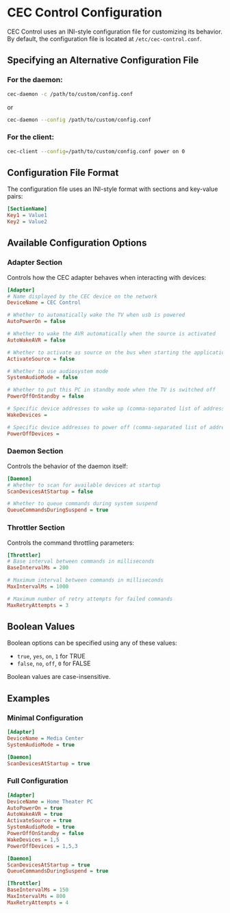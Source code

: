 # CEC Control Configuration

CEC Control uses an INI-style configuration file for customizing its behavior. By default, 
the configuration file is located at `/etc/cec-control.conf`.

## Specifying an Alternative Configuration File

### For the daemon:

```bash
cec-daemon -c /path/to/custom/config.conf
```

or 

```bash
cec-daemon --config /path/to/custom/config.conf
```

### For the client:

```bash
cec-client --config=/path/to/custom/config.conf power on 0
```

## Configuration File Format

The configuration file uses an INI-style format with sections and key-value pairs:

```ini
[SectionName]
Key1 = Value1
Key2 = Value2
```

## Available Configuration Options

### Adapter Section

Controls how the CEC adapter behaves when interacting with devices:

```ini
[Adapter]
# Name displayed by the CEC device on the network
DeviceName = CEC Control

# Whether to automatically wake the TV when usb is powered
AutoPowerOn = false

# Whether to wake the AVR automatically when the source is activated
AutoWakeAVR = false

# Whether to activate as source on the bus when starting the application
ActivateSource = false

# Whether to use audiosystem mode
SystemAudioMode = false

# Whether to put this PC in standby mode when the TV is switched off
PowerOffOnStandby = false

# Specific device addresses to wake up (comma-separated list of addresses, 0-15)
WakeDevices = 

# Specific device addresses to power off (comma-separated list of addresses, 0-15)
PowerOffDevices = 
```

### Daemon Section

Controls the behavior of the daemon itself:

```ini
[Daemon]
# Whether to scan for available devices at startup
ScanDevicesAtStartup = false

# Whether to queue commands during system suspend
QueueCommandsDuringSuspend = true
```

### Throttler Section

Controls the command throttling parameters:

```ini
[Throttler]
# Base interval between commands in milliseconds
BaseIntervalMs = 200

# Maximum interval between commands in milliseconds
MaxIntervalMs = 1000

# Maximum number of retry attempts for failed commands
MaxRetryAttempts = 3
```

## Boolean Values

Boolean options can be specified using any of these values:

* `true`, `yes`, `on`, `1` for TRUE
* `false`, `no`, `off`, `0` for FALSE

Boolean values are case-insensitive.

## Examples

### Minimal Configuration

```ini
[Adapter]
DeviceName = Media Center
SystemAudioMode = true

[Daemon]
ScanDevicesAtStartup = true
```

### Full Configuration

```ini
[Adapter]
DeviceName = Home Theater PC
AutoPowerOn = true
AutoWakeAVR = true
ActivateSource = true
SystemAudioMode = true
PowerOffOnStandby = false
WakeDevices = 1,5
PowerOffDevices = 1,5,3

[Daemon]
ScanDevicesAtStartup = true
QueueCommandsDuringSuspend = true

[Throttler]
BaseIntervalMs = 150
MaxIntervalMs = 800
MaxRetryAttempts = 4
```
